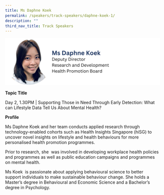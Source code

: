```yaml
---
title: Ms Daphne Koek
permalink: /speakers/track-speakers/daphne-koek-1/
description: ""
third_nav_title: Track Speakers
---
```

<div style="display: flex; flex-wrap: wrap;">
<div style="flex-basis: 100%; max-width: 100%;">
 <img alt="track speakers 1" src="/images/SpeakersPhoto/daphnekoekv0.png">
</div>
</div>
 		
<b>Topic Title</b>

<p id="left">Day 2, 1.30PM | Supporting Those in Need Through Early Detection: What can Lifestyle Data Tell Us About Mental Health?</p>

<b>Profile</b>	

Ms Daphne Koek and her team conducts applied research through technology-enabled cohorts such as Health Insights Singapore (hiSG) to uncover novel insights on lifestyle and health behaviours for more personalised health promotion programmes.

Prior to research, she&nbsp; was involved in developing workplace health policies and programmes as well as public education campaigns and programmes on mental health.

Ms Koek&nbsp; is passionate about applying behavioural science to better support individuals to make sustainable behaviour change. She holds a Master’s degree in Behavioural and Economic Science and a Bachelor’s degree in Psychology.